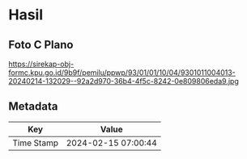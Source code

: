 # Hasil

## Foto C Plano

https://sirekap-obj-formc.kpu.go.id/9b9f/pemilu/ppwp/93/01/01/10/04/9301011004013-20240214-132029--92a2d970-36b4-4f5c-8242-0e809806eda9.jpg


## Metadata

| Key        | Value               |
| ---------- | ------------------- |
| Time Stamp | 2024-02-15 07:00:44 |




